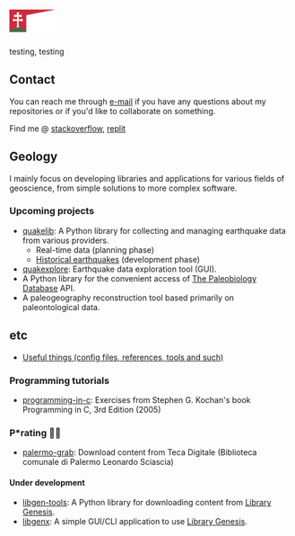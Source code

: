 # <img src="res/hungary.png" height="40">

testing, testing

## Contact

You can reach me through [e-mail](mailto:gaaldavid[at]tuta.io?subject=[GitHub]%20general%20question) if you have any questions about my repositories or if you'd like to collaborate on something.

Find me @ [stackoverflow](https://stackoverflow.com/users/19555447/gaaldvd), [replit](https://replit.com/@gaaldvd)

## Geology

I mainly focus on developing libraries and applications for various fields of geoscience, from simple solutions to more complex software.

### Upcoming projects

- [quakelib](https://github.com/gaaldvd/quakelib): A Python library for collecting and managing earthquake data from various providers.
  - Real-time data (planning phase)
  - [Historical earthquakes](https://github.com/gaaldvd/quakelib#historical-data) (development phase)
- [quakexplore](https://github.com/gaaldvd/quakexplore): Earthquake data exploration tool (GUI).
- A Python library for the convenient access of [The Paleobiology Database](https://paleobiodb.org/) API.
- A paleogeography reconstruction tool based primarily on paleontological data.

## etc

- [Useful things (config files, references, tools and such)](useful.md)

### Programming tutorials

- [programming-in-c](https://github.com/gaaldvd/programming-in-c): Exercises from Stephen G. Kochan's book Programming in C, 3rd Edition (2005)


### P*rating :pirate_flag:

- [palermo-grab](https://github.com/gaaldvd/palermo-grab): Download content from Teca Digitale (Biblioteca comunale di Palermo Leonardo Sciascia)

#### Under development

- [libgen-tools](https://github.com/gaaldvd/libgen-tools): A Python library for downloading content from [Library Genesis](https://libgen.is/).
- [libgenx](https://github.com/gaaldvd/libgenx): A simple GUI/CLI application to use [Library Genesis](https://libgen.is/).
